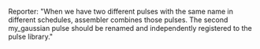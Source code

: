 Reporter: "When we have two different pulses with the same name in different schedules, assembler combines those pulses. The second my_gaussian pulse should be renamed and independently registered to the pulse library."
